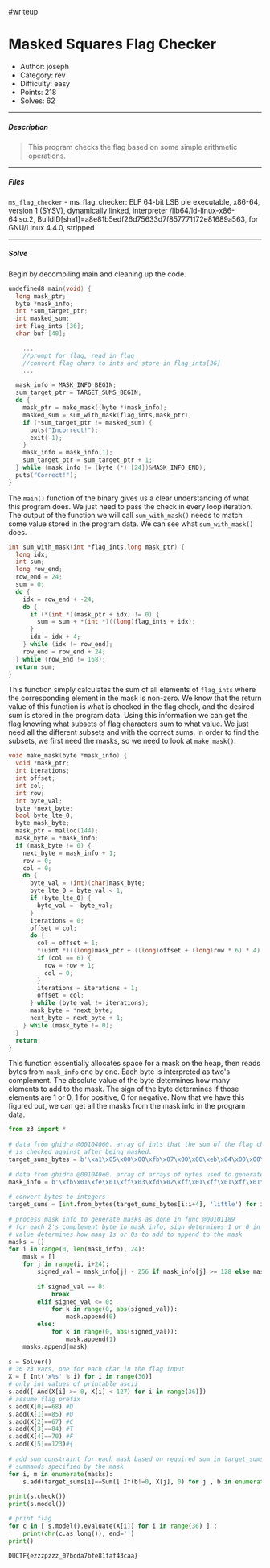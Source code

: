 #writeup
# Masked Squares Flag Checker
+ Author: joseph
+ Category: rev
+ Difficulty: easy
+ Points: 218
+ Solves: 62
***
##### Description
> This program checks the flag based on some simple arithmetic operations.
***
##### Files
`ms_flag_checker` - ms_flag_checker: ELF 64-bit LSB pie executable, x86-64, version 1 (SYSV), dynamically linked, interpreter /lib64/ld-linux-x86-64.so.2, BuildID[sha1]=a8e81b5edf26d75633d7f857771172e81689a563, for GNU/Linux 4.4.0, stripped
***
##### Solve
Begin by decompiling main and cleaning up the code.

```c
undefined8 main(void) {
  long mask_ptr;
  byte *mask_info;
  int *sum_target_ptr;
  int masked_sum;
  int flag_ints [36];
  char buf [40];

	...
	//prompt for flag, read in flag
	//convert flag chars to ints and store in flag_ints[36]
	...

  mask_info = MASK_INFO_BEGIN;
  sum_target_ptr = TARGET_SUMS_BEGIN;
  do {
    mask_ptr = make_mask((byte *)mask_info);
    masked_sum = sum_with_mask(flag_ints,mask_ptr);
    if (*sum_target_ptr != masked_sum) {
      puts("Incorrect!");
      exit(-1);
    }
    mask_info = mask_info[1];
    sum_target_ptr = sum_target_ptr + 1;
  } while (mask_info != (byte (*) [24])&MASK_INFO_END);
  puts("Correct!");
}
```

The `main()` function of the binary gives us a clear understanding of what this program does.
We just need to pass the check in every loop iteration. The output of the function we will call `sum_with_mask()` needs to match some value stored in the program data. We can see what `sum_with_mask()` does.

``` c
int sum_with_mask(int *flag_ints,long mask_ptr) {
  long idx;
  int sum;
  long row_end;
  row_end = 24;
  sum = 0;
  do {
    idx = row_end + -24;
    do {
      if (*(int *)(mask_ptr + idx) != 0) {
        sum = sum + *(int *)((long)flag_ints + idx);
      }
      idx = idx + 4;
    } while (idx != row_end);
    row_end = row_end + 24;
  } while (row_end != 168);
  return sum;
}
```

This function simply calculates the sum of all elements of `flag_ints` where the corresponding element in the mask is non-zero. We know that the return value of this function is what is checked in the flag check, and the desired sum is stored in the program data. Using this information we can get the flag knowing what subsets of flag characters sum to what value. We just need all the different subsets and with the correct sums. In order to find the subsets, we first need the masks, so we need to look at `make_mask()`.

``` c
void make_mask(byte *mask_info) {
  void *mask_ptr;
  int iterations;
  int offset;
  int col;
  int row;
  int byte_val;
  byte *next_byte;
  bool byte_lte_0;
  byte mask_byte;
  mask_ptr = malloc(144);
  mask_byte = *mask_info;
  if (mask_byte != 0) {
    next_byte = mask_info + 1;
    row = 0;
    col = 0;
    do {
      byte_val = (int)(char)mask_byte;
      byte_lte_0 = byte_val < 1;
      if (byte_lte_0) {
        byte_val = -byte_val;
      }
      iterations = 0;
      offset = col;
      do {
        col = offset + 1;
        *(uint *)((long)mask_ptr + ((long)offset + (long)row * 6) * 4) = (uint)!byte_lte_0;
        if (col == 6) {
          row = row + 1;
          col = 0;
        }
        iterations = iterations + 1;
        offset = col;
      } while (byte_val != iterations);
      mask_byte = *next_byte;
      next_byte = next_byte + 1;
    } while (mask_byte != 0);
  }
  return;
}
```

 This function essentially allocates space for a mask on the heap, then reads bytes from `mask_info` one by one. Each byte is interpreted as two's complement. The absolute value of the byte determines how many elements to add to the mask. The sign of the byte determines if those elements are 1 or 0, 1 for positive, 0 for negative. Now that we have this figured out, we can get all the masks from the mask info in the program data.

``` python
from z3 import *
  
# data from ghidra @00104060. array of ints that the sum of the flag chars
# is checked against after being masked.
target_sums_bytes = b'\xa1\x05\x00\x00\xfb\x07\x00\x00\xeb\x04\x00\x00\xef\x07\x00\x00\x07\x07\x00\x00\xea\x02\x00\x00\x37\x00\x00\x00\xaa\x05\x00\x00\xcd\x05\x00\x00\x52\x05\x00\x00\x63\x02\x00\x00\x22\x05\x00\x00\x66\x01\x00\x00\x2a\x07\x00\x00\xdc\x05\x00\x00\x4b\x05\x00\x00\xdb\x07\x00\x00\xc6\x07\x00\x00\x93\x07\x00\x00\xc6\x07\x00\x00\x16\x01\x00\x00\x43\x07\x00\x00\x3f\x08\x00\x00\xe6\x05\x00\x00\x78\x03\x00\x00\xc8\x04\x00\x00\x00\x00\x00\x00\x00\x00\x00\x00\x00\x00\x00\x00\x00\x00\x00\x00\x00\x00\x00\x00\x00\x00\x00\x00'
  
# data from ghidra @001040e0. array of arrays of bytes used to generate masks
mask_info = b'\xfb\x01\xfe\x01\xff\x03\xfd\x02\xff\x01\xff\x01\xff\x01\xff\x02\xfd\x02\xfe\x02\x00\x00\x00\x00\xff\x01\xfd\x02\xfd\x02\xff\x01\xfe\x03\xff\x01\xff\x07\xff\x03\xff\x02\x00\x00\x00\x00\x00\x00\xff\x01\xff\x01\xff\x02\xff\x01\xfa\x01\xff\x01\xfe\x01\xff\x01\xff\x01\xfc\x03\xff\x01\xfe\x00\x02\xff\x05\xfd\x03\xff\x04\xff\x02\xff\x05\xfd\x02\xfd\x00\x00\x00\x00\x00\x00\x00\x00\x00\x00\xff\x01\xfd\x01\xff\x01\xfe\x01\xff\x03\xff\x01\xff\x01\xfe\x05\xff\x04\xff\x01\xfd\x00\x00\x00\x01\xfe\x02\xf8\x01\xf9\x02\xff\x01\xfd\x01\xfe\x01\xfc\x00\x00\x00\x00\x00\x00\x00\x00\x00\x00\xeb\x01\xf2\x00\x00\x00\x00\x00\x00\x00\x00\x00\x00\x00\x00\x00\x00\x00\x00\x00\x00\x00\x00\x00\xfe\x03\xfc\x04\xfb\x01\xfe\x01\xff\x01\xfe\x01\xfe\x01\xff\x04\xff\x00\x00\x00\x00\x00\x00\x00\xfc\x05\xfd\x01\xfb\x01\xfd\x01\xfe\x05\xfc\x02\x00\x00\x00\x00\x00\x00\x00\x00\x00\x00\x00\x00\xff\x02\xfc\x01\xff\x04\xfd\x01\xfc\x01\xff\x02\xff\x01\xfd\x01\xff\x02\xfe\x00\x00\x00\x00\x00\xfe\x01\xf8\x01\xff\x01\xfd\x01\xff\x01\xf9\x01\xf8\x00\x00\x00\x00\x00\x00\x00\x00\x00\x00\x00\x01\xfe\x05\xff\x01\xf8\x03\xfe\x01\xfe\x01\xfd\x01\xfc\x01\x00\x00\x00\x00\x00\x00\x00\x00\x00\xfd\x01\xf7\x01\xfe\x01\xef\x01\xff\x00\x00\x00\x00\x00\x00\x00\x00\x00\x00\x00\x00\x00\x00\x00\x03\xfb\x04\xff\x01\xfe\x01\xff\x02\xfd\x03\xff\x01\xff\x03\xff\x02\xff\x00\x00\x00\x00\x00\x00\xfe\x02\xfd\x01\xff\x01\xff\x01\xff\x01\xf9\x01\xff\x06\xff\x03\xff\x01\xff\x00\x00\x00\x00\x00\x01\xfb\x01\xfe\x02\xff\x02\xff\x01\xff\x01\xfb\x01\xff\x01\xff\x05\xfc\x00\x00\x00\x00\x00\x00\x02\xfd\x01\xfb\x04\xfe\x03\xfe\x05\xff\x02\xff\x02\xff\x02\x00\x00\x00\x00\x00\x00\x00\x00\x00\xff\x01\xfd\x01\xff\x02\xfe\x01\xff\x07\xfe\x03\xff\x04\xff\x01\xfe\x01\xff\x00\x00\x00\x00\x00\x02\xff\x01\xfe\x02\xff\x02\xfe\x05\xff\x01\xff\x02\xfd\x02\xff\x01\xfe\x02\xff\x01\x00\x00\x00\x01\xfd\x03\xff\x01\xfe\x01\xff\x06\xff\x01\xff\x02\xfe\x01\xff\x01\xff\x03\xff\x02\x00\x00\x00\xf7\x01\xf7\x01\xfb\x01\xf6\x00\x00\x00\x00\x00\x00\x00\x00\x00\x00\x00\x00\x00\x00\x00\x00\x00\x01\xff\x02\xfe\x01\xff\x09\xff\x01\xff\x01\xf9\x02\xfe\x01\xfe\x01\x00\x00\x00\x00\x00\x00\x00\xff\x09\xff\x03\xff\x06\xff\x01\xff\x01\xfe\x01\xfd\x01\xfc\x00\x00\x00\x00\x00\x00\x00\x00\x00\xfe\x01\xfd\x01\xff\x02\xfb\x06\xff\x02\xfe\x04\xff\x01\xfc\x00\x00\x00\x00\x00\x00\x00\x00\x00\xfe\x01\xfc\x01\xff\x01\xfe\x01\xfd\x01\xfd\x01\xfd\x03\xfa\x01\xfe\x00\x00\x00\x00\x00\x00\x00\xf8\x04\xfe\x02\xff\x03\xfb\x01\xfe\x02\xff\x01\xfc\x00\x00\x00\x00\x00\x00\x00\x00\x00\x00\x00'
  
# convert bytes to integers
target_sums = [int.from_bytes(target_sums_bytes[i:i+4], 'little') for i in range(0, len(target_sums_bytes), 4)]
  
# process mask info to generate masks as done in func @00101189
# for each 2's complement byte in mask info, sign determines 1 or 0 in mask
# value determines how many 1s or 0s to add to append to the mask
masks = []
for i in range(0, len(mask_info), 24):
    mask = []
    for j in range(i, i+24):
        signed_val = mask_info[j] - 256 if mask_info[j] >= 128 else mask_info[j]
  
        if signed_val == 0:
            break
        elif signed_val <= 0:
            for k in range(0, abs(signed_val)):
                mask.append(0)
        else:
            for k in range(0, abs(signed_val)):
                mask.append(1)
    masks.append(mask)
  
s = Solver()
# 36 z3 vars, one for each char in the flag input
X = [ Int('x%s' % i) for i in range(36)]
# only int values of printable ascii
s.add([ And(X[i] >= 0, X[i] < 127) for i in range(36)])
# assume flag prefix
s.add(X[0]==68) #D
s.add(X[1]==85) #U
s.add(X[2]==67) #C
s.add(X[3]==84) #T
s.add(X[4]==70) #F
s.add(X[5]==123)#{
  
# add sum constraint for each mask based on required sum in target_sums and 
# summands specified by the mask
for i, m in enumerate(masks):
    s.add(target_sums[i]==Sum([ If(b!=0, X[j], 0) for j , b in enumerate(m)]))
  
print(s.check())
print(s.model())

# print flag
for c in [ s.model().evaluate(X[i]) for i in range(36) ] :
    print(chr(c.as_long()), end='')
print()
```

`DUCTF{ezzzpzzz_07bcda7bfe81faf43caa}`